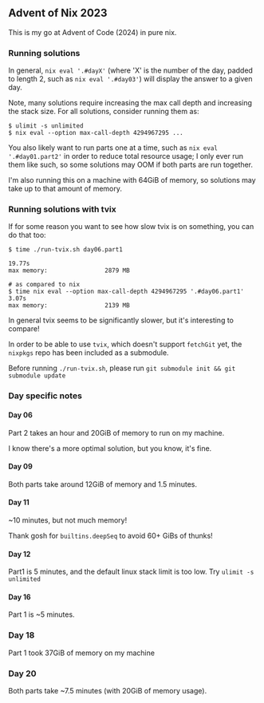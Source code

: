 ## Advent of Nix 2023

This is my go at Advent of Code (2024) in pure nix.

### Running solutions

In general, `nix eval '.#dayX'` (where 'X' is the number of the day, padded to
length 2, such as `nix eval '.#day03'`) will display the answer to a given day.

Note, many solutions require increasing the max call depth and increasing the stack size.
For all solutions, consider running them as:

```
$ ulimit -s unlimited
$ nix eval --option max-call-depth 4294967295 ...
```

You also likely want to run parts one at a time, such as `nix eval
'.#day01.part2'` in order to reduce total resource usage; I only ever run them
like such, so some solutions may OOM if both parts are run together.

I'm also running this on a machine with 64GiB of memory, so solutions may take
up to that amount of memory.

### Running solutions with tvix

If for some reason you want to see how slow tvix is on something, you can do that too:

```
$ time ./run-tvix.sh day06.part1

19.77s
max memory:                2879 MB

# as compared to nix
$ time nix eval --option max-call-depth 4294967295 '.#day06.part1'
3.07s
max memory:                2139 MB
```

In general tvix seems to be significantly slower, but it's interesting to compare!

In order to be able to use `tvix`, which doesn't support `fetchGit` yet, the `nixpkgs` repo has been included as a submodule.

Before running `./run-tvix.sh`, please run `git submodule init && git submodule update`


### Day specific notes

#### Day 06

Part 2 takes an hour and 20GiB of memory to run on my machine.

I know there's a more optimal solution, but you know, it's fine.

#### Day 09

Both parts take around 12GiB of memory and 1.5 minutes.

#### Day 11

~10 minutes, but not much memory!

Thank gosh for `builtins.deepSeq` to avoid 60+ GiBs of thunks!

#### Day 12

Part1 is 5 minutes, and the default linux stack limit is too low. Try `ulimit -s unlimited`

#### Day 16

Part 1 is ~5 minutes.

### Day 18

Part 1 took 37GiB of memory on my machine

### Day 20

Both parts take ~7.5 minutes (with 20GiB of memory usage).
